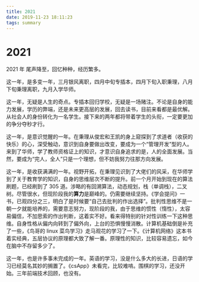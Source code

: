 ```yaml
---
title: 2021
date: 2019-11-23 18:11:23
tags: summary
---
```


# 2021

2021 年 尾声降至，回忆种种，经历繁多。

这一年，是多变一年，三月银风离职，四月中旬专插本，四月下旬入职秉理，八月下旬秉理离职，九月入学华师。

这一年，无疑是人生的奇点。专插本回归学校，无疑是一场赌注。不论是自身的能力发展，学历的弊端，还是未来更高层的发展，回去读书，目前来看都是最优解。从社会人的身份转化为一名学生。接下来的两年都将带着学生的头衔，一定要更加的争分夺秒才行。

这一年，是意识觉醒的一年。在秉理从俊宏和王凯的身上窥探到了求道者（收获的快乐）的心，深受触动，意识到自身要做出改变，要成为一个“管理开发”型的人。来到了华师，学了教师资格证上的知识，才意识自身追求的是，人的全面发展。当然，要成为“完人，全人”只是一个理想，但不妨我努力往那方向发展。

这一年，是收获满满的一年。视野开拓，在秉理见识到了大佬们的风采，在华师学到了关于教育学的知识，自身的思维层次不断的提升。前一个月开始到现在的算法刷题，已经刷到了 305 道。涉略的有回溯算法，动态规划，栈（单调栈），二叉树。尽管很水，但现阶段我的**算力**是巅峰的。仍需要继续坚持。《学会提问》一书，已观四分之三，明白了是时候要“自己去批判的作出选择”。批判性思维不是一朝一夕就能培养的，需要意志努力，现阶段的我，由于思维的惯性（惰性），太容易偏信，不加思索的作出判断，这着实不好。看来得特别的针对性训练一下这种思维。自身性格从偏内向转到了偏外向，上台的恐惧慢慢消散。计算机基础倒是补充了一些，《鸟哥的 linux 菜鸟学习》走马观花的学习了一下。《计算机网络》这本书着实经典，五层协议的原理都大致了解一番。原理性的知识，比较容易遗忘，如今在脑中不存留多少了。

这一年，也是许多事未完成的一年。英语的学习，没是什么多大的长进，日语的学习已经莫名其妙的搁置了。《csApp》未看完，比较难啃。围棋的学习，还没开始。三年前端技术回顾，也没有。
